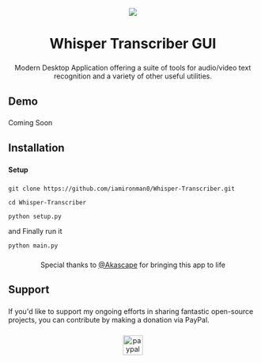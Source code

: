 <p align="center">
  <img src="https://github.com/iamironman0/Whisper-Transcriber/assets/63475761/b1fb7eab-7c0c-4a13-8f56-367ac029b6e1">
</p>

<h1 align="center">Whisper Transcriber GUI</h1>

###

<p align="center">Modern Desktop Application offering a suite of tools for audio/video text recognition and a variety of other useful utilities.</p>

###

<h2 align="left">Demo</h2>

###

<p align="left">Coming Soon</p>

###

<h2 align="left">Installation</h2>

###

<h4 align="left">Setup</h4>

###

```
git clone https://github.com/iamironman0/Whisper-Transcriber.git
```
```
cd Whisper-Transcriber
```
```
python setup.py
```
and Finally run it
```
python main.py
```
###

<p align="center">Special thanks to <a href="https://github.com/Akascape" target="_blank">@Akascape</a> for bringing this app to life</p>

<h2 align="left">Support</h2>

###

<p align="left">If you'd like to support my ongoing efforts in sharing fantastic open-source projects, you can contribute by making a donation via PayPal.</p>

###

<div align="center">
  <a href="https://www.paypal.com/paypalme/iamironman0" target="_blank">
    <img src="https://img.shields.io/static/v1?message=PayPal&logo=paypal&label=&color=00457C&logoColor=white&labelColor=&style=flat" height="40" alt="paypal logo"  />
  </a>
</div>

###
